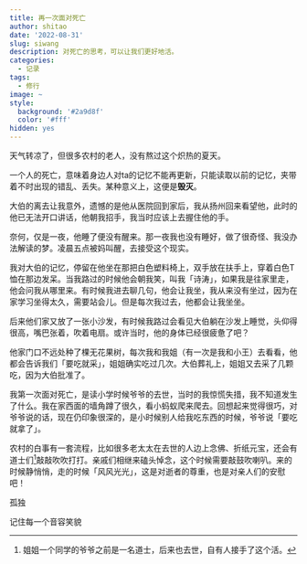 ```yaml
---
title: 再一次面对死亡
author: shitao
date: '2022-08-31'
slug: siwang
description: 对死亡的思考，可以让我们更好地活。
categories:
  - 记录
tags:
  - 修行
image: ~
style:
  background: '#2a9d8f'
  color: '#fff'
hidden: yes
---
```


天气转凉了，但很多农村的老人，没有熬过这个炽热的夏天。

一个人的死亡，意味着身边人对ta的记忆不能再更新，只能读取以前的记忆，夹带着不时出现的错乱、丢失。某种意义上，这便是**毁灭**。

大伯的离去让我意外，遗憾的是他从医院回到家后，我从扬州回来看望他，此时的他已无法开口讲话，他朝我招手，我当时应该上去握住他的手。

奈何，仅是一夜，他睡了便没有醒来。那一夜我也没有睡好，做了很奇怪、我没办法解读的梦。凌晨五点被妈叫醒，去接受这个现实。

我对大伯的记忆，停留在他坐在那把白色塑料椅上，双手放在扶手上，穿着白色T恤在那边发呆。当我路过的时候他会朝我笑，叫我「诗涛」，如果我是往家里走，他会问我从哪里来。有时候我进去聊几句，他会让我坐，我从来没有坐过，因为在家学习坐得太久，需要站会儿。但是每次我过去，他都会让我坐坐。

后来他们家又放了一张小沙发，有时候我路过会看见大伯躺在沙发上睡觉，头仰得很高，嘴巴张着，吹着电扇。或许当时，他的身体已经很疲惫了吧？

他家门口不远处种了棵无花果树，每次我和我姐（有一次是我和小王）去看看，他都会告诉我们「要吃就采」，姐姐确实吃过几次。大伯葬礼上，姐姐又去采了几颗吃，因为大伯批准了。

我第一次面对死亡，是读小学时候爷爷的去世，当时的我惊慌失措，我不知道发生了什么。我在家西面的墙角蹲了很久，看小蚂蚁爬来爬去。回想起来觉得很巧，对爷爷说的话，现在仍印象很深的，是小时候别人给我吃东西的时候，爷爷说「要吃就拿了」。

农村的白事有一套流程，比如很多老太太在去世的人边上念佛、折纸元宝，还会有道士们[^道士]敲敲吹吹打打。亲戚们相继来磕头悼念，这个时候需要敲鼓吹喇叭。来的时候静悄悄，走的时候「风风光光」，这是对逝者的尊重，也是对亲人们的安慰吧！

[^道士]: 姐姐一个同学的爷爷之前是一名道士，后来也去世，自有人接手了这个活。

孤独

记住每一个音容笑貌

